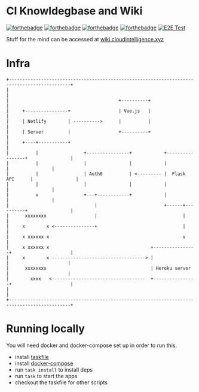 # CI Knowldegbase and Wiki
[![forthebadge](https://forthebadge.com/images/badges/built-by-neckbeards.svg)](https://forthebadge.com) [![forthebadge](https://forthebadge.com/images/badges/built-with-resentment.svg)](https://forthebadge.com) [![forthebadge](https://forthebadge.com/images/badges/certified-cousin-terio.svg)](https://forthebadge.com) [![forthebadge](https://forthebadge.com/images/badges/compatibility-club-penguin.svg)](https://forthebadge.com)
[![E2E Test](https://github.com/Cloud-Intelligence/knowledgebase/actions/workflows/main.yml/badge.svg)](https://github.com/Cloud-Intelligence/knowledgebase/actions/workflows/main.yml)

Stuff for the mind can be accessed at [wiki.cloudintelligence.xyz](wiki.cloudintelligence.xyz)

# Infra
```
+---------------------------------------------------------------------------------------------+
|                                                                                             |
|                                         +----------+                                        |
|     +----------------+                  | Vue.js   |                                        |
|     | Netlify        | ---------->      |          |                                        |
|     | Server         |                  +----------+                                        |
|     +----+-----------+                                                                      |
|          |                 +----------------+            +-----------------+                |
|          |                 |                |            |                 |                |
|          |                 | Auth0          | <--------- |  Flask API      |                |
|          |                 |                |            |                 |                |
|          v                 +---+------------+            |                 |                |
|                                |                         +------+----------+                |
|      xxxxxxxx                  |                                |                           |
|     x        x <---------------+                                |                           |
|     x xxxxxx x                                                  v                           |
|     x xxxxxx x                                      +----------------+                      |
|     x        x -----------------------------------> |                |                      |
|      xxxxxxxx                                       | Heroku server  |                      |
|        xxxx   <-----------------------------------  +----------------+                      |
|                                                                                             |
+---------------------------------------------------------------------------------------------+
```

# Running locally
You will need docker and docker-compose set up in order to run this.
- install [taskfile](https://taskfile.dev/)
- install [docker-compose](https://docs.docker.com/compose/install/)
- run `task install` to install deps
- run `task` to start the apps
- checkout the taskfile for other scripts
